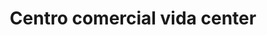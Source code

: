 ---
title: "Centro comercial vida center"
url: /lecheria/centro-comercial-vida-center/
shop: centro comercial
---